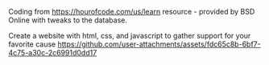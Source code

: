 Coding from https://hourofcode.com/us/learn resource - provided by BSD Online with tweaks to the database.

Create a website with html, css, and javascript to gather support for your favorite cause
https://github.com/user-attachments/assets/fdc65c8b-6bf7-4c75-a30c-2c6991d0dd17
